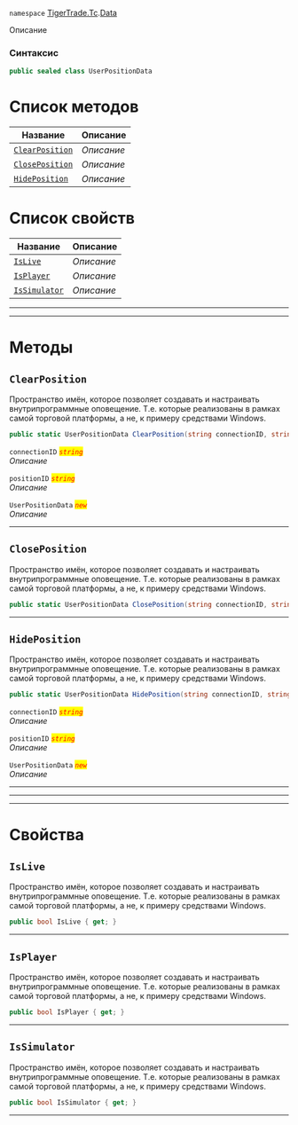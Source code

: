 
`namespace` [TigerTrade.Tc](../../TigerTrade.Tc.md).[Data](../../TigerTrade.Tc/Data.md)


Описание

### Синтаксис
```csharp
public sealed class UserPositionData
```


# Список методов
| Название | Описание |
| --- | --- |
| [`ClearPosition`](#method-clearposition) | *Описание* |
| [`ClosePosition`](#method-closeposition) | *Описание* |
| [`HidePosition`](#method-hideposition) | *Описание* |

# Список свойств
| Название | Описание |
| --- | --- |
| [`IsLive`](#property-islive) | *Описание* |
| [`IsPlayer`](#property-isplayer) | *Описание* |
| [`IsSimulator`](#property-issimulator) | *Описание* |





***  
***  
# Методы

## `ClearPosition`<a href="method-clearposition" id="method-clearposition"></a>
Пространство имён, которое позволяет создавать и настраивать внутрипрограммные оповещение. Т.е. которые реализованы в рамках самой торговой платформы, а не, к примеру средствами Windows.

```csharp
public static UserPositionData ClearPosition(string connectionID, string positionID)
```

`connectionID` <mark style="color:red;">*`string`*</mark>  
 *Описание*  

`positionID` <mark style="color:red;">*`string`*</mark>  
 *Описание*  

`UserPositionData` <mark style="color:red;">*`new`*</mark>  
 *Описание*  


***  

## `ClosePosition`<a href="method-closeposition" id="method-closeposition"></a>
Пространство имён, которое позволяет создавать и настраивать внутрипрограммные оповещение. Т.е. которые реализованы в рамках самой торговой платформы, а не, к примеру средствами Windows.

```csharp
public static UserPositionData ClosePosition(string connectionID, string positionID)
```

***  

## `HidePosition`<a href="method-hideposition" id="method-hideposition"></a>
Пространство имён, которое позволяет создавать и настраивать внутрипрограммные оповещение. Т.е. которые реализованы в рамках самой торговой платформы, а не, к примеру средствами Windows.

```csharp
public static UserPositionData HidePosition(string connectionID, string positionID)
```

`connectionID` <mark style="color:red;">*`string`*</mark>  
 *Описание*  

`positionID` <mark style="color:red;">*`string`*</mark>  
 *Описание*  

`UserPositionData` <mark style="color:red;">*`new`*</mark>  
 *Описание*  


***  
***  
 ***  
# Свойства

## `IsLive`<a href="property-islive" id="property-islive"></a>
Пространство имён, которое позволяет создавать и настраивать внутрипрограммные оповещение. Т.е. которые реализованы в рамках самой торговой платформы, а не, к примеру средствами Windows.

```csharp
public bool IsLive { get; }
```  
***

## `IsPlayer`<a href="property-isplayer" id="property-isplayer"></a>
Пространство имён, которое позволяет создавать и настраивать внутрипрограммные оповещение. Т.е. которые реализованы в рамках самой торговой платформы, а не, к примеру средствами Windows.

```csharp
public bool IsPlayer { get; }
```  
***

## `IsSimulator`<a href="property-issimulator" id="property-issimulator"></a>
Пространство имён, которое позволяет создавать и настраивать внутрипрограммные оповещение. Т.е. которые реализованы в рамках самой торговой платформы, а не, к примеру средствами Windows.

```csharp
public bool IsSimulator { get; }
```  
***

